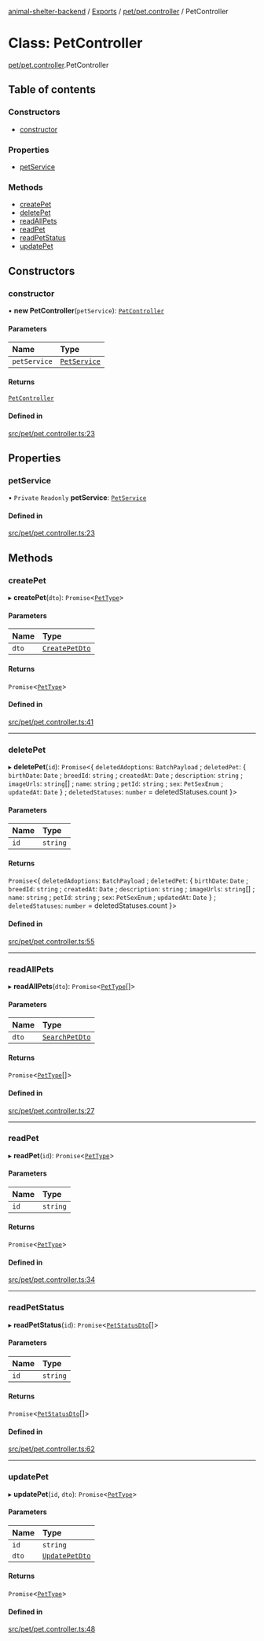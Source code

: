 [animal-shelter-backend](../README.md) / [Exports](../modules.md) / [pet/pet.controller](../modules/pet_pet_controller.md) / PetController

# Class: PetController

[pet/pet.controller](../modules/pet_pet_controller.md).PetController

## Table of contents

### Constructors

- [constructor](pet_pet_controller.PetController.md#constructor)

### Properties

- [petService](pet_pet_controller.PetController.md#petservice)

### Methods

- [createPet](pet_pet_controller.PetController.md#createpet)
- [deletePet](pet_pet_controller.PetController.md#deletepet)
- [readAllPets](pet_pet_controller.PetController.md#readallpets)
- [readPet](pet_pet_controller.PetController.md#readpet)
- [readPetStatus](pet_pet_controller.PetController.md#readpetstatus)
- [updatePet](pet_pet_controller.PetController.md#updatepet)

## Constructors

### constructor

• **new PetController**(`petService`): [`PetController`](pet_pet_controller.PetController.md)

#### Parameters

| Name | Type |
| :------ | :------ |
| `petService` | [`PetService`](pet_pet_service.PetService.md) |

#### Returns

[`PetController`](pet_pet_controller.PetController.md)

#### Defined in

[src/pet/pet.controller.ts:23](https://github.com/B4LiN7/animal-shelter-backend/blob/5a6ce9f/src/pet/pet.controller.ts#L23)

## Properties

### petService

• `Private` `Readonly` **petService**: [`PetService`](pet_pet_service.PetService.md)

#### Defined in

[src/pet/pet.controller.ts:23](https://github.com/B4LiN7/animal-shelter-backend/blob/5a6ce9f/src/pet/pet.controller.ts#L23)

## Methods

### createPet

▸ **createPet**(`dto`): `Promise`\<[`PetType`](../interfaces/pet_type_pet_type.PetType.md)\>

#### Parameters

| Name | Type |
| :------ | :------ |
| `dto` | [`CreatePetDto`](pet_dto_create_pet_dto.CreatePetDto.md) |

#### Returns

`Promise`\<[`PetType`](../interfaces/pet_type_pet_type.PetType.md)\>

#### Defined in

[src/pet/pet.controller.ts:41](https://github.com/B4LiN7/animal-shelter-backend/blob/5a6ce9f/src/pet/pet.controller.ts#L41)

___

### deletePet

▸ **deletePet**(`id`): `Promise`\<\{ `deletedAdoptions`: `BatchPayload` ; `deletedPet`: \{ `birthDate`: `Date` ; `breedId`: `string` ; `createdAt`: `Date` ; `description`: `string` ; `imageUrls`: `string`[] ; `name`: `string` ; `petId`: `string` ; `sex`: `PetSexEnum` ; `updatedAt`: `Date`  } ; `deletedStatuses`: `number` = deletedStatuses.count }\>

#### Parameters

| Name | Type |
| :------ | :------ |
| `id` | `string` |

#### Returns

`Promise`\<\{ `deletedAdoptions`: `BatchPayload` ; `deletedPet`: \{ `birthDate`: `Date` ; `breedId`: `string` ; `createdAt`: `Date` ; `description`: `string` ; `imageUrls`: `string`[] ; `name`: `string` ; `petId`: `string` ; `sex`: `PetSexEnum` ; `updatedAt`: `Date`  } ; `deletedStatuses`: `number` = deletedStatuses.count }\>

#### Defined in

[src/pet/pet.controller.ts:55](https://github.com/B4LiN7/animal-shelter-backend/blob/5a6ce9f/src/pet/pet.controller.ts#L55)

___

### readAllPets

▸ **readAllPets**(`dto`): `Promise`\<[`PetType`](../interfaces/pet_type_pet_type.PetType.md)[]\>

#### Parameters

| Name | Type |
| :------ | :------ |
| `dto` | [`SearchPetDto`](pet_dto_search_pet_dto.SearchPetDto.md) |

#### Returns

`Promise`\<[`PetType`](../interfaces/pet_type_pet_type.PetType.md)[]\>

#### Defined in

[src/pet/pet.controller.ts:27](https://github.com/B4LiN7/animal-shelter-backend/blob/5a6ce9f/src/pet/pet.controller.ts#L27)

___

### readPet

▸ **readPet**(`id`): `Promise`\<[`PetType`](../interfaces/pet_type_pet_type.PetType.md)\>

#### Parameters

| Name | Type |
| :------ | :------ |
| `id` | `string` |

#### Returns

`Promise`\<[`PetType`](../interfaces/pet_type_pet_type.PetType.md)\>

#### Defined in

[src/pet/pet.controller.ts:34](https://github.com/B4LiN7/animal-shelter-backend/blob/5a6ce9f/src/pet/pet.controller.ts#L34)

___

### readPetStatus

▸ **readPetStatus**(`id`): `Promise`\<[`PetStatusDto`](../interfaces/pet_type_pet_status_dto.PetStatusDto.md)[]\>

#### Parameters

| Name | Type |
| :------ | :------ |
| `id` | `string` |

#### Returns

`Promise`\<[`PetStatusDto`](../interfaces/pet_type_pet_status_dto.PetStatusDto.md)[]\>

#### Defined in

[src/pet/pet.controller.ts:62](https://github.com/B4LiN7/animal-shelter-backend/blob/5a6ce9f/src/pet/pet.controller.ts#L62)

___

### updatePet

▸ **updatePet**(`id`, `dto`): `Promise`\<[`PetType`](../interfaces/pet_type_pet_type.PetType.md)\>

#### Parameters

| Name | Type |
| :------ | :------ |
| `id` | `string` |
| `dto` | [`UpdatePetDto`](pet_dto_update_pet_dto.UpdatePetDto.md) |

#### Returns

`Promise`\<[`PetType`](../interfaces/pet_type_pet_type.PetType.md)\>

#### Defined in

[src/pet/pet.controller.ts:48](https://github.com/B4LiN7/animal-shelter-backend/blob/5a6ce9f/src/pet/pet.controller.ts#L48)
